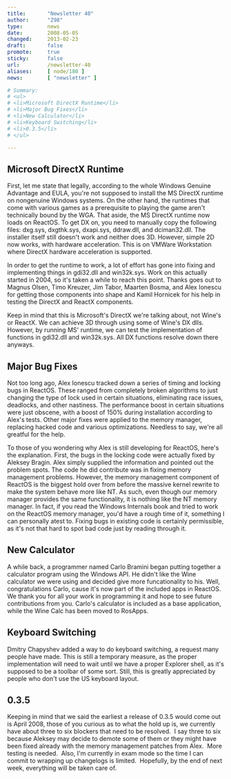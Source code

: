 ```yaml
---
title:       "Newsletter 40"
author:      "Z98"
type:        news
date:        2008-05-05
changed:     2013-02-23
draft:       false
promote:     true
sticky:      false
url:         /newsletter-40
aliases:     [ node/180 ]
news:        [ "newsletter" ]

# Summary:
# <ul>
# <li>Microsoft DirectX Runtime</li>
# <li>Major Bug Fixes</li>
# <li>New Calculator</li>
# <li>Keyboard Switching</li>
# <li>0.3.5</li>
# </ul>

---
```

<h2>Microsoft DirectX Runtime</h2>
<p>
First, let me state that legally, according to the whole  Windows Genuine Advantage and EULA, you&#39;re not supposed to install the MS DirectX runtime on nongenuine Windows systems.  On the other hand, the runtimes that come with various games as a prerequisite to playing the game aren&#39;t technically bound by the WGA.  That aside, the MS DirectX runtime now loads on ReactOS.  To get DX on, you need to manually copy the following files: dxg.sys, dxgthk.sys, dxapi.sys, ddraw.dll, and dciman32.dll.  The installer itself still doesn&#39;t work and neither does 3D.  However, simple 2D now works, with hardware acceleration.  This is on VMWare Workstation where DirectX hardware acceleration is supported.
</p>
<p>
In order to get the runtime to work, a lot of effort has gone into fixing and implementing things in gdi32.dll and win32k.sys. Work on this actually started in 2004, so it&#39;s taken a while to reach this point. Thanks goes out to Magnus Olsen, Timo Kreuzer, Jim Tabor, Maarten Bosma, and Alex Ionescu for getting those components into shape and Kamil Hornicek for his help in testing the DirectX and ReactX components.
</p>
<p>
Keep in mind that this is Microsoft&#39;s DirectX we&#39;re talking about, not Wine&#39;s or ReactX.  We can achieve 3D through using some of Wine&#39;s DX dlls.  However, by running MS&#39; runtime, we can test the implementation of functions in gdi32.dll and win32k.sys.  All DX functions resolve down there anyways.
</p>
<h2>Major Bug Fixes</h2>
<p>
Not too long ago, Alex Ionescu tracked down a series of timing and locking bugs in ReactOS.  These ranged from completely broken algorithms to just changing the type of lock used in certain situations, eliminating race issues, deadlocks, and other nastiness. The performance boost in certain situations were just obscene, with a boost of 150% during installation according to Alex&#39;s tests. Other major fixes were applied to the memory manager, replacing hacked code and various optimizations.  Needless to say, we&#39;re all greatful for the help.
</p>
<p>
To those of you wondering why Alex is still developing for ReactOS, here&#39;s the explanation.  First, the bugs in the locking code were actually fixed by Aleksey Bragin.  Alex simply supplied the information and pointed out the problem spots.  The code he did contribute was in fixing memory management problems. However, the memory management component of ReactOS is the biggest hold over from before the massive kernel rewrite to make the system behave more like NT.  As such, even though our memory manager provides the same functionality, it is nothing like the NT memory manager.  In fact, if you read the Windows Internals book and tried to work on the ReactOS memory manager, you&#39;d have a rough time of it, something I can personally atest to.  Fixing bugs in existing code is certainly permissible, as it&#39;s not that hard to spot bad code just by reading through it.
</p>
<h2>New Calculator</h2>
<p>
A while back, a programmer named Carlo Bramini began putting together a calculator program using the Windows API.  He didn&#39;t like the Wine calculator we were using and decided give more funcationality to his.  Well, congratulations Carlo, cause it&#39;s now part of the included apps in ReactOS.  We thank you for all your work in programming it and hope to see future contributions from you. Carlo&#39;s calculator is included as a base application, while the Wine Calc has been moved to RosApps.
</p>
<h2>Keyboard Switching</h2>
<p>
Dmitry Chapyshev added a way to do keyboard switching, a request many people have made.  This is still a temporary measure, as the proper implementation will need to wait until we have a proper Explorer shell, as it&#39;s supposed to be a toolbar of some sort. Still, this is greatly appreciated by people who don&#39;t use the US keyboard layout.
</p>
<h2>0.3.5</h2>
<p>
Keeping in mind that we said the earliest a release of 0.3.5 would come out is April 2008, those of you curious as to what the hold up is, we currently have about three to six blockers that need to be resolved.&nbsp; I say three to six because Aleksey may decide to demote some of them or they might have been fixed already with the memory management patches from Alex.&nbsp; More testing is needed.&nbsp; Also, I&#39;m currently in exam mode so the time I can commit to wrapping up changelogs is limited.&nbsp; Hopefully, by the end of next week, everything will be taken care of. 
</p>


